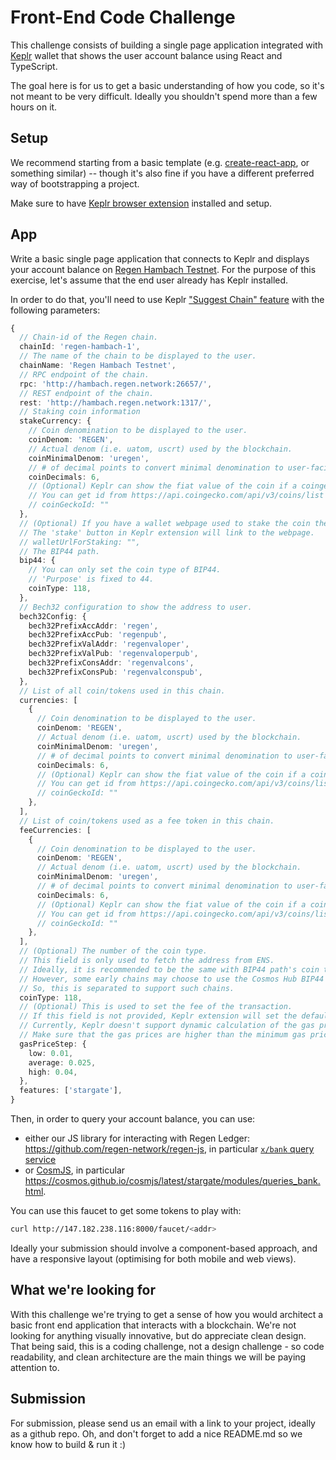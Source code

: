 # Front-End Code Challenge

This challenge consists of building a single page application integrated with [Keplr](https://wallet.keplr.app/) wallet that shows the user account balance using React and TypeScript.

The goal here is for us to get a basic understanding of how you code, so it's not meant to be very difficult. Ideally you shouldn't spend more than a few hours on it.

## Setup 

We recommend starting from a basic template (e.g. [create-react-app](https://reactjs.org/docs/create-a-new-react-app.html), or something similar) -- though it's also fine if you have a different preferred way of bootstrapping a project.

Make sure to have [Keplr browser extension](https://chrome.google.com/webstore/detail/keplr/dmkamcknogkgcdfhhbddcghachkejeap?hl=en) installed and setup.

## App

Write a basic single page application that connects to Keplr and displays your account balance on [Regen Hambach Testnet](https://docs.regen.network/getting-started/live-networks.html#hambach-testnet). For the purpose of this exercise, let's assume that the end user already has Keplr installed.

In order to do that, you'll need to use Keplr ["Suggest Chain" feature](https://docs.keplr.app/api/suggest-chain.html) with the following parameters: 
```ts
{
  // Chain-id of the Regen chain.
  chainId: 'regen-hambach-1',
  // The name of the chain to be displayed to the user.
  chainName: 'Regen Hambach Testnet',
  // RPC endpoint of the chain.
  rpc: 'http://hambach.regen.network:26657/',
  // REST endpoint of the chain.
  rest: 'http://hambach.regen.network:1317/',
  // Staking coin information
  stakeCurrency: {
    // Coin denomination to be displayed to the user.
    coinDenom: 'REGEN',
    // Actual denom (i.e. uatom, uscrt) used by the blockchain.
    coinMinimalDenom: 'uregen',
    // # of decimal points to convert minimal denomination to user-facing denomination.
    coinDecimals: 6,
    // (Optional) Keplr can show the fiat value of the coin if a coingecko id is provided.
    // You can get id from https://api.coingecko.com/api/v3/coins/list if it is listed.
    // coinGeckoId: ""
  },
  // (Optional) If you have a wallet webpage used to stake the coin then provide the url to the website in `walletUrlForStaking`.
  // The 'stake' button in Keplr extension will link to the webpage.
  // walletUrlForStaking: "",
  // The BIP44 path.
  bip44: {
    // You can only set the coin type of BIP44.
    // 'Purpose' is fixed to 44.
    coinType: 118,
  },
  // Bech32 configuration to show the address to user.
  bech32Config: {
    bech32PrefixAccAddr: 'regen',
    bech32PrefixAccPub: 'regenpub',
    bech32PrefixValAddr: 'regenvaloper',
    bech32PrefixValPub: 'regenvaloperpub',
    bech32PrefixConsAddr: 'regenvalcons',
    bech32PrefixConsPub: 'regenvalconspub',
  },
  // List of all coin/tokens used in this chain.
  currencies: [
    {
      // Coin denomination to be displayed to the user.
      coinDenom: 'REGEN',
      // Actual denom (i.e. uatom, uscrt) used by the blockchain.
      coinMinimalDenom: 'uregen',
      // # of decimal points to convert minimal denomination to user-facing denomination.
      coinDecimals: 6,
      // (Optional) Keplr can show the fiat value of the coin if a coingecko id is provided.
      // You can get id from https://api.coingecko.com/api/v3/coins/list if it is listed.
      // coinGeckoId: ""
    },
  ],
  // List of coin/tokens used as a fee token in this chain.
  feeCurrencies: [
    {
      // Coin denomination to be displayed to the user.
      coinDenom: 'REGEN',
      // Actual denom (i.e. uatom, uscrt) used by the blockchain.
      coinMinimalDenom: 'uregen',
      // # of decimal points to convert minimal denomination to user-facing denomination.
      coinDecimals: 6,
      // (Optional) Keplr can show the fiat value of the coin if a coingecko id is provided.
      // You can get id from https://api.coingecko.com/api/v3/coins/list if it is listed.
      // coinGeckoId: ""
    },
  ],
  // (Optional) The number of the coin type.
  // This field is only used to fetch the address from ENS.
  // Ideally, it is recommended to be the same with BIP44 path's coin type.
  // However, some early chains may choose to use the Cosmos Hub BIP44 path of '118'.
  // So, this is separated to support such chains.
  coinType: 118,
  // (Optional) This is used to set the fee of the transaction.
  // If this field is not provided, Keplr extension will set the default gas price as (low: 0.01, average: 0.025, high: 0.04).
  // Currently, Keplr doesn't support dynamic calculation of the gas prices based on on-chain data.
  // Make sure that the gas prices are higher than the minimum gas prices accepted by chain validators and RPC/REST endpoint.
  gasPriceStep: {
    low: 0.01,
    average: 0.025,
    high: 0.04,
  },
  features: ['stargate'],
}
```      

Then, in order to query your account balance, you can use:
- either our JS library for interacting with Regen Ledger: https://github.com/regen-network/regen-js, in particular [`x/bank` query service](https://github.com/regen-network/regen-js/blob/main/packages/api/proto/cosmos/bank/v1beta1/query.proto)
- or [CosmJS](https://github.com/cosmos/cosmjs), in particular https://cosmos.github.io/cosmjs/latest/stargate/modules/queries_bank.html.
 
You can use this faucet to get some tokens to play with: 
```sh
curl http://147.182.238.116:8000/faucet/<addr>
```

Ideally your submission should involve a component-based approach, and have a responsive layout (optimising for both mobile and web views).

## What we're looking for

With this challenge we're trying to get a sense of how you would architect a basic front end application that interacts with a blockchain. We're not looking for anything visually innovative, but do appreciate clean design. That being said, this is a coding challenge, not a design challenge - so code readability, and clean architecture are the main things we will be paying attention to.

## Submission

For submission, please send us an email with a link to your project, ideally as a github repo. Oh, and don't forget to add a nice README.md so we know how to build & run it :)

